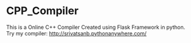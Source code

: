 # CPP_Compiler
This is a Online C++ Compiler Created using Flask Framework in python.
Try my compiler:
http://srivatsanb.pythonanywhere.com/
